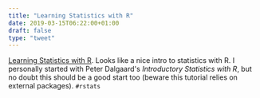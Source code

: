 ```yaml
---
title: "Learning Statistics with R"
date: 2019-03-15T06:22:00+01:00
draft: false
type: "tweet"
---
```


[Learning Statistics with R](https://learningstatisticswithr.com). Looks like a nice intro to statistics with R. I
personally started with Peter Dalgaard's _Introductory Statistics with R_, but no
doubt this should be a good start too (beware this tutorial relies on external
packages). `#rstats`
